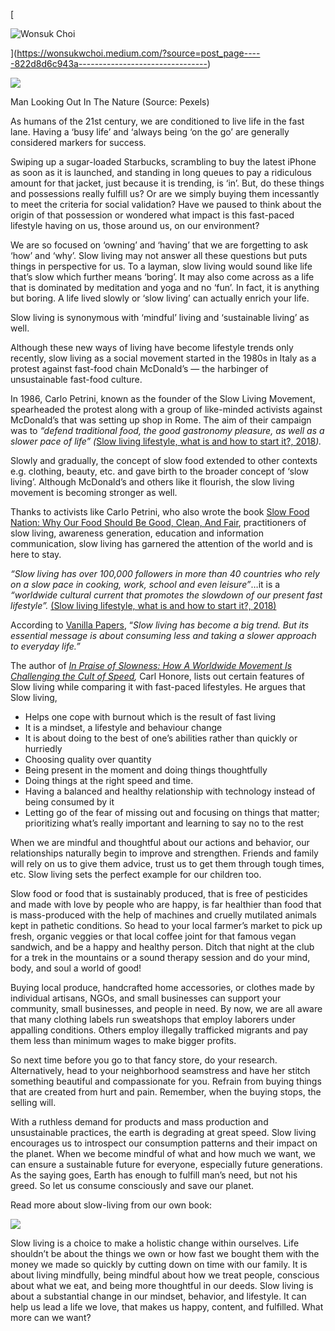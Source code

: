 [

![Wonsuk Choi](https://miro.medium.com/fit/c/96/96/1*b6VStDOoIZ6x1mlVxk31kg@2x.jpeg)



](https://wonsukwchoi.medium.com/?source=post_page-----822d8d6c943a--------------------------------)

![](https://miro.medium.com/max/1400/1*5Upjf2qDFvXPw04hQC0nlw.jpeg)

Man Looking Out In The Nature (Source: Pexels)

As humans of the 21st century, we are conditioned to live life in the fast lane. Having a ‘busy life’ and ‘always being ‘on the go’ are generally considered markers for success.

Swiping up a sugar-loaded Starbucks, scrambling to buy the latest iPhone as soon as it is launched, and standing in long queues to pay a ridiculous amount for that jacket, just because it is trending, is ‘in’. But, do these things and possessions really fulfill us? Or are we simply buying them incessantly to meet the criteria for social validation? Have we paused to think about the origin of that possession or wondered what impact is this fast-paced lifestyle having on us, those around us, on our environment?

We are so focused on ‘owning’ and ‘having’ that we are forgetting to ask ‘how’ and ‘why’. Slow living may not answer all these questions but puts things in perspective for us. To a layman, slow living would sound like life that’s slow which further means ‘boring’. It may also come across as a life that is dominated by meditation and yoga and no ‘fun’. In fact, it is anything but boring. A life lived slowly or ‘slow living’ can actually enrich your life.

Slow living is synonymous with ‘mindful’ living and ‘sustainable living’ as well.

Although these new ways of living have become lifestyle trends only recently, slow living as a social movement started in the 1980s in Italy as a protest against fast-food chain McDonald’s — the harbinger of unsustainable fast-food culture.

In 1986, Carlo Petrini, known as the founder of the Slow Living Movement, spearheaded the protest along with a group of like-minded activists against McDonald’s that was setting up shop in Rome. The aim of their campaign was to _“defend traditional food, the good gastronomy pleasure, as well as a slower pace of life” (_[Slow living lifestyle, what is and how to start it?, 2018](https://www.hoteldonpancho.es/en/blog/slow-life-what-is-and-how-to-start-it/)_)._

Slowly and gradually, the concept of slow food extended to other contexts e.g. clothing, beauty, etc. and gave birth to the broader concept of ‘slow living’. Although McDonald’s and others like it flourish, the slow living movement is becoming stronger as well.

Thanks to activists like Carlo Petrini, who also wrote the book [Slow Food Nation: Why Our Food Should Be Good, Clean, And Fair](https://www.amazon.com/dp/0847829456/ref=as_li_ss_tl?dchild=1&keywords=slow+food+nation&qid=1593617379&sr=8-1&linkCode=ll1&tag=escalto-20&linkId=bbf4ab4e2d74f73974617435d80361ab&language=en_US), practitioners of slow living, awareness generation, education and information communication, slow living has garnered the attention of the world and is here to stay.

_“Slow living has over 100,000 followers in more than 40 countries who rely on a slow pace in cooking, work, school and even leisure”_…it is a _“worldwide cultural current that promotes the slowdown of our present fast lifestyle”._ [(](https://www.hoteldonpancho.es/en/blog/slow-life-what-is-and-how-to-start-it/)[Slow living lifestyle, what is and how to start it?, 2018](https://www.hoteldonpancho.es/en/blog/slow-life-what-is-and-how-to-start-it/)[)](https://www.hoteldonpancho.es/en/blog/slow-life-what-is-and-how-to-start-it/)

According to [Vanilla Papers](https://vanillapapers.net/), “_Slow living has become a big trend. But its essential message is about consuming less and taking a slower approach to everyday life.”_

The author of [_In Praise of Slowness: How A Worldwide Movement Is Challenging the Cult of Speed_](https://www.amazon.com/Praise-Slowness-Challenging-Cult-Speed/dp/0060750510/ref=as_li_ss_tl?dchild=1&keywords=Praise-Slowness-Challenging-Cult-Speed/&qid=1593757121&sr=8-1&linkCode=ll1&tag=escalto-20&linkId=4c4d4460501b4d6abd41a714004075ae&language=en_US)_,_ Carl Honore, lists out certain features of Slow living while comparing it with fast-paced lifestyles. He argues that Slow living,

-   Helps one cope with burnout which is the result of fast living
-   It is a mindset, a lifestyle and behaviour change
-   It is about doing to the best of one’s abilities rather than quickly or hurriedly
-   Choosing quality over quantity
-   Being present in the moment and doing things thoughtfully
-   Doing things at the right speed and time.
-   Having a balanced and healthy relationship with technology instead of being consumed by it
-   Letting go of the fear of missing out and focusing on things that matter; prioritizing what’s really important and learning to say no to the rest

When we are mindful and thoughtful about our actions and behavior, our relationships naturally begin to improve and strengthen. Friends and family will rely on us to give them advice, trust us to get them through tough times, etc. Slow living sets the perfect example for our children too.

Slow food or food that is sustainably produced, that is free of pesticides and made with love by people who are happy, is far healthier than food that is mass-produced with the help of machines and cruelly mutilated animals kept in pathetic conditions. So head to your local farmer’s market to pick up fresh, organic veggies or that local coffee joint for that famous vegan sandwich, and be a happy and healthy person. Ditch that night at the club for a trek in the mountains or a sound therapy session and do your mind, body, and soul a world of good!

Buying local produce, handcrafted home accessories, or clothes made by individual artisans, NGOs, and small businesses can support your community, small businesses, and people in need. By now, we are all aware that many clothing labels run sweatshops that employ laborers under appalling conditions. Others employ illegally trafficked migrants and pay them less than minimum wages to make bigger profits.

So next time before you go to that fancy store, do your research. Alternatively, head to your neighborhood seamstress and have her stitch something beautiful and compassionate for you. Refrain from buying things that are created from hurt and pain. Remember, when the buying stops, the selling will.

With a ruthless demand for products and mass production and unsustainable practices, the earth is degrading at great speed. Slow living encourages us to introspect our consumption patterns and their impact on the planet. When we become mindful of what and how much we want, we can ensure a sustainable future for everyone, especially future generations. As the saying goes, Earth has enough to fulfill man’s need, but not his greed. So let us consume consciously and save our planet.

Read more about slow-living from our own book:

![](https://miro.medium.com/max/60/1*YOH0fyYxqlVg4XLvVT3EYw.png?q=20)

Slow living is a choice to make a holistic change within ourselves. Life shouldn’t be about the things we own or how fast we bought them with the money we made so quickly by cutting down on time with our family. It is about living mindfully, being mindful about how we treat people, conscious about what we eat, and being more thoughtful in our deeds. Slow living is about a substantial change in our mindset, behavior, and lifestyle. It can help us lead a life we love, that makes us happy, content, and fulfilled. What more can we want?